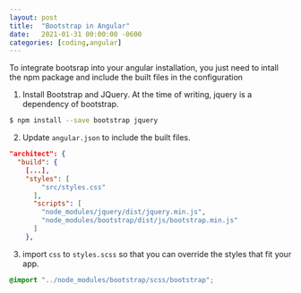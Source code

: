 ```yaml
---
layout: post
title:  "Bootstrap in Angular"
date:   2021-01-31 00:00:00 -0600
categories: [coding,angular]
---
```

To integrate bootsrap into your angular installation, you just need to intall the npm package and include the built files in the configuration

1. Install Bootstrap and JQuery. At the time of writing, jquery is a dependency of bootstrap.
```bash
$ npm install --save bootstrap jquery
```

2. Update `angular.json` to include the built files.
```json
"architect": {
  "build": {
    [...], 
    "styles": [
        "src/styles.css"
      ],
      "scripts": [
        "node_modules/jquery/dist/jquery.min.js",
        "node_modules/bootstrap/dist/js/bootstrap.min.js"
      ]
    },
```

3. import `css` to `styles.scss` so that you can override the styles that fit your app.
```scss
@import "../node_modules/bootstrap/scss/bootstrap";
```